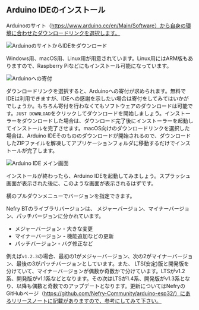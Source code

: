 <!-- Arduino IDEのインストール -->



## Arduino IDEのインストール


Arduinoのサイト（https://www.arduino.cc/en/Main/Software）から自身の環境に合わせたダウンロードリンクを選択します。


![ArduinoのサイトからIDEをダウンロード](arduino_ide_download.png)


Windows用、macOS用、Linux用が用意されています。Linux用にはARM版もありますので、Raspberry Piなどにもインストール可能になっています。


![Arduinoへの寄付](arduino_ide_donation.png)


ダウンロードリンクを選択すると、Arduinoへの寄付が求められます。無料でIDEは利用できますが、IDEへの感謝を示したい場合は寄付をしてみてはいかがでしょうか。もちろん寄付を行わなくてもソフトウェアのダウンロードは可能です。`JUST DOWNLOAD`をクリックしてダウンロードを開始しましょう。インストーラーをダウンロードした場合は、ダウンロード完了後にインストーラーを起動してインストールを完了させます。macOS向けのダウンロードリンクを選択した場合は、Arduino IDEそのもののダウンロードが開始されるので、ダウンロードしたZIPファイルを解凍してアプリケーションフォルダに移動するだけでインストールが完了します。


![Arduino IDE メイン画面](arduino_ide_main.png)



インストールが終わったら、Arduino IDEを起動してみましょう。スプラッシュ画面が表示された後に、このような画面が表示されるはずです。





<!-- Nefryのバージョンについて -->



横のプルダウンメニューでバージョンを指定できます。



Nefry BTのライブラリバージョンは、 メジャーバージョン、マイナーバージョン、パッチバージョンに分かれています。

 - メジャーバージョン - 大きな変更
 - マイナーバージョン - 機能追加などの更新
 - パッチバージョン - バグ修正など


例えば`v1.2.3`の場合、最初の1がメジャーバージョン、次の2がマイナーバージョン、最後の3がパッチバージョンとしています。また、 LTS(安定)版と開発版を分けていて、マイナーバージョンが偶数か奇数かで分けています。LTSがv1.2系、開発版がv1.1系などとなります。その次はLTSが1.4系、開発版がv1.3系となり、以降も偶数と奇数でのアップデートとなります。更新についてはNefryのGitHubページ（https://github.com/Nefry-Community/arduino-esp32/）にあるリリースノートに記載がありますので、参考にしてみて下さい。
